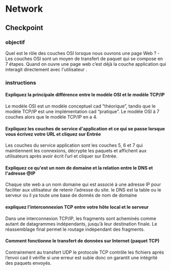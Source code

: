 # Network
## Checkpoint
### objectif
Quel est le rôle des couches OSI lorsque nous ouvrons une page Web ?
-Les couches OSI sont un moyen de transfert de paquet qui se compose en 7 étapes.
Quand on ouvre une page web c’est déjà la couche application qui interagit directement avec l'utilisateur .
### instructions
#### Expliquez la principale différence entre le modèle OSI et le modèle TCP/IP 
Le modèle OSI est un modèle conceptuel cad ”théorique”, tandis que le modèle TCP/IP est une implémentation cad “pratique”.
Le modèle OSI à 7 couches alors que le modèle TCP/IP en a 4.
#### Expliquez les couches de service d'application et ce qui se passe lorsque vous écrivez votre URL et cliquez sur Entrée
Les couches du service application sont les couches 5, 6 et 7 qui maintiennent les connexions, décrypte les paquets et affichent aux utilisateurs après avoir écrit l’url et cliquer sur Entrée.
#### Expliquez ce qu'est un nom de domaine et la relation entre le DNS et l'adresse @IP
Chaque site web a un nom domaine qui est associé à une adresse IP pour faciliter aux utilisateur de retenir l’adresse du site. le DNS est la table ou le serveur ou il ya toute une base de donnés de nom de domaine 
#### expliquez l'interconnexion TCP entre votre hôte local et le serveur 

Dans une interconnexion TCP/IP, les fragments sont acheminés comme autant de datagrammes indépendants, jusqu’à leur destination finale. Le réassemblage final permet le routage indépendant des fragments.

#### Comment fonctionne le transfert de données sur Internet (paquet TCP)

Contrairement au transfert UDP le protocole TCP contrôle les fichiers après l’envoi cad il vérifie si une erreur est subie donc on garantit une intégrité des paquets envoyés.